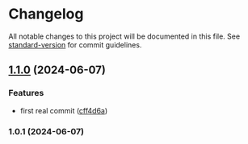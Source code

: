 # Changelog

All notable changes to this project will be documented in this file. See [standard-version](https://github.com/conventional-changelog/standard-version) for commit guidelines.

## [1.1.0](https://github.com/ilopezro/sample-repo/compare/v1.0.1...v1.1.0) (2024-06-07)


### Features

* first real commit ([cff4d6a](https://github.com/ilopezro/sample-repo/commit/cff4d6a26d0a9ec20859d5b140c09efbe943fc91))

### 1.0.1 (2024-06-07)

